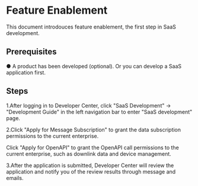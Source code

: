 # Feature Enablement

This document introdouces feature enablement, the first step in SaaS development.

## **Prerequisites**

● A product has been developed (optional). Or you can develop a SaaS application first.

## **Steps**

1.After logging in to Developer Center, click "SaaS Development" → "Development Guide" in the left navigation bar to enter "SaaS development" page.

2.Click "Apply for Message Subscription" to grant the data subscription permissions to the current enterprise.

Click "Apply for OpenAPI" to grant the OpenAPI call permissions to the current enterprise, such as downlink data and device management.

[//]: # (3.After the application is submitted, please wait patiently for Developer Center operators to review your application. Developer Center operators will review the application within 1 to 2 working days and notify you of the review results through message and emails.)
3.After the application is submitted, Developer Center will review the application and notify you of the review results through message and emails.